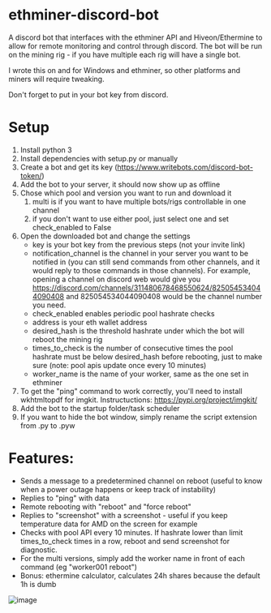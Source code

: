 # ethminer-discord-bot
A discord bot that interfaces with the ethminer API and Hiveon/Ethermine to allow for remote monitoring and control through discord. The bot will be run on the mining rig - if you have multiple each rig will have a single bot. 

I wrote this on and for Windows and ethminer, so other platforms and miners will require tweaking.

Don't forget to put in your bot key from discord.

# Setup
1. Install python 3
1. Install dependencies with setup.py or manually
1. Create a bot and get its key (https://www.writebots.com/discord-bot-token/)
1. Add the bot to your server, it should now show up as offline
1. Chose which pool and version you want to run and download it
    1. multi is if you want to have multiple bots/rigs controllable in one channel
    1. if you don't want to use either pool, just select one and set check_enabled to False
1. Open the downloaded bot and change the settings
    - key is your bot key from the previous steps (not your invite link)
    - notification_channel is the channel in your server you want to be notified in (you can still send commands from other channels, and it would reply to those commands in those channels). For example, opening a channel on discord web would give you https://discord.com/channels/311480678468550624/825054534044090408 and 825054534044090408 would be the channel number you need.
    - check_enabled enables periodic pool hashrate checks
    - address is your eth wallet address
    - desired_hash is the threshold hashrate under which the bot will reboot the mining rig 
    - times_to_check is the number of consecutive times the pool hashrate must be below desired_hash before rebooting, just to make sure (note: pool apis update once every 10 minutes)
    - worker_name is the name of your worker, same as the one set in ethminer
1. To get the "ping" command to work correctly, you'll need to install wkhtmltopdf for imgkit. Instructuctions: https://pypi.org/project/imgkit/
1. Add the bot to the startup folder/task scheduler
1. If you want to hide the bot window, simply rename the script extension from .py to .pyw

# Features:
- Sends a message to a predetermined channel on reboot (useful to know when a power outage happens or keep track of instability)
- Replies to "ping" with data
- Remote rebooting with "reboot" and "force reboot"
- Replies to "screenshot" with a screenshot - useful if you keep temperature data for AMD on the screen for example
- Checks with pool API every 10 minutes. If hashrate lower than limit times_to_check times in a row, reboot and send screenshot for diagnostic.
- For the multi versions, simply add the worker name in front of each command (eg "worker001 reboot")
- Bonus: ethermine calculator, calculates 24h shares because the default 1h is dumb

![image](https://user-images.githubusercontent.com/36900762/115118918-e725e880-9fcf-11eb-87a4-a74c10ae2ff7.png)

